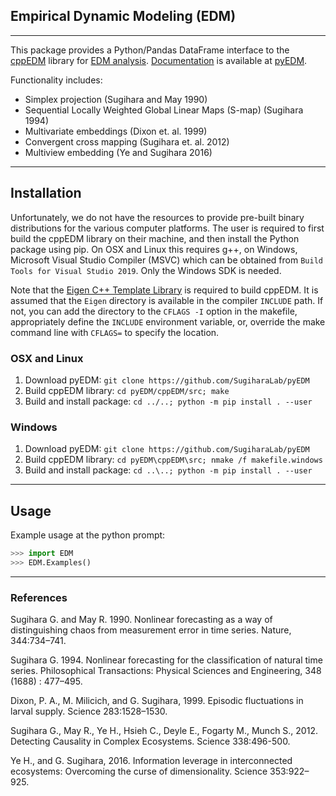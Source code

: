 ## Empirical Dynamic Modeling (EDM)
---
This package provides a Python/Pandas DataFrame interface to the [cppEDM](https://github.com/SugiharaLab/cppEDM) library for [EDM analysis](http://deepeco.ucsd.edu/nonlinear-dynamics-research/edm/).  [Documentation](https://github.com/SugiharaLab/pyEDM/blob/master/doc/pyEDM.pdf) is available at [pyEDM](https://github.com/SugiharaLab/pyEDM).

Functionality includes:
* Simplex projection (Sugihara and May 1990)
* Sequential Locally Weighted Global Linear Maps (S-map) (Sugihara 1994)
* Multivariate embeddings (Dixon et. al. 1999)
* Convergent cross mapping (Sugihara et. al. 2012)
* Multiview embedding (Ye and Sugihara 2016)

---
## Installation
Unfortunately, we do not have the resources to provide pre-built binary distributions for the various computer platforms.  The user is required to first build the cppEDM library on their machine, and then install the Python package using pip.  On OSX and Linux this requires g++, on Windows, Microsoft Visual Studio Compiler (MSVC) which can be obtained from `Build Tools for Visual Studio 2019`. Only the Windows SDK is needed.

Note that the [Eigen C++ Template Library](http://eigen.tuxfamily.org/) is required to build cppEDM.  It is assumed that the `Eigen` directory is available in the compiler `INCLUDE` path.  If not, you can add the directory to the `CFLAGS -I` option in the makefile, appropriately define the `INCLUDE` environment variable, or, override the make command line with `CFLAGS=` to specify the location.

### OSX and Linux
1. Download pyEDM: `git clone https://github.com/SugiharaLab/pyEDM`
2. Build cppEDM library: `cd pyEDM/cppEDM/src; make`
3. Build and install package: `cd ../..; python -m pip install . --user`

### Windows
1. Download pyEDM: `git clone https://github.com/SugiharaLab/pyEDM`
2. Build cppEDM library: `cd pyEDM\cppEDM\src; nmake /f makefile.windows`
3. Build and install package: `cd ..\..; python -m pip install . --user`

---
## Usage
Example usage at the python prompt:
```python
>>> import EDM
>>> EDM.Examples()
```

---
### References
Sugihara G. and May R. 1990.  Nonlinear forecasting as a way of distinguishing 
chaos from measurement error in time series. Nature, 344:734–741.

Sugihara G. 1994. Nonlinear forecasting for the classification of natural 
time series. Philosophical Transactions: Physical Sciences and 
Engineering, 348 (1688) : 477–495.

Dixon, P. A., M. Milicich, and G. Sugihara, 1999. Episodic fluctuations in larval supply. Science 283:1528–1530.

Sugihara G., May R., Ye H., Hsieh C., Deyle E., Fogarty M., Munch S., 2012.
Detecting Causality in Complex Ecosystems. Science 338:496-500.

Ye H., and G. Sugihara, 2016. Information leverage in interconnected 
ecosystems: Overcoming the curse of dimensionality. Science 353:922–925.
